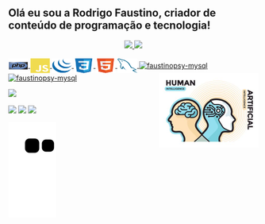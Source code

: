 ## Olá eu sou a Rodrigo Faustino, criador de conteúdo de programação e tecnologia!
<div align="center">
  <a href="https://github.com/faustinopsy">
  <img height="180em" src="https://github-readme-stats.vercel.app/api?username=faustinopsy&show_icons=true&theme=blue-green&include_all_commits=true&count_private=true"/>
  <img height="180em" src="https://github-readme-stats.vercel.app/api/top-langs/?username=faustinopsy&layout=compact&langs_count=6&theme=blue-green"/>
    
</div>
<div style="display: inline_block"><br>
   <img align="center" alt="faustinopsy-php" height="30" width="40" src="https://raw.githubusercontent.com/devicons/devicon/master/icons/php/php-original.svg" title="PHP">
  <img align="center" alt="faustinopsy-Js" height="30" width="40" src="https://raw.githubusercontent.com/devicons/devicon/master/icons/javascript/javascript-plain.svg" title="JAVASCRIPT">
   <img align="center" alt="faustinopsy-JQUERY" height="30" width="40" src="https://raw.githubusercontent.com/devicons/devicon/master/icons/jquery/jquery-original.svg" title="JQUERY">
   <img align="center" alt="faustinopsy-CSS" height="30" width="40" src="https://raw.githubusercontent.com/devicons/devicon/master/icons/css3/css3-original.svg" title="CSS">
  <img align="center" alt="faustinopsy-HTML" height="30" width="40" src="https://raw.githubusercontent.com/devicons/devicon/master/icons/html5/html5-original.svg" title="HTML">
  <img align="center" alt="faustinopsy-mysql" height="30" width="40" src="https://raw.githubusercontent.com/devicons/devicon/master/icons/mysql/mysql-original.svg" title="MySQL">
  <img align="center" alt="faustinopsy-mysql" height="30" width="40"  src="https://cdn.jsdelivr.net/gh/devicons/devicon/icons/microsoftsqlserver/microsoftsqlserver-plain-wordmark.svg" title="SQLServer">
  <img align="center" alt="faustinopsy-mysql" height="30" width="40"  src="https://cdn.jsdelivr.net/gh/devicons/devicon/icons/java/java-original.svg" title="Java">
 <img align="right" alt="faustinopsy-pic" height="150" src="https://github.com/FaustinoPsy/faustinopsy/blob/main/super.jpg" style="max-width: 100%;" >


</div>
  
 ![](https://komarev.com/ghpvc/?username=faustinopsy&style=flat-square)
<div> 
  <a href="https://www.youtube.com/faustinopsy" target="_blank"><img src="https://img.shields.io/badge/YouTube-FF0000?style=for-the-badge&logo=youtube&logoColor=white" target="_blank"></a>
  <a href="https://instagram.com/faustinopsy" target="_blank"><img src="https://img.shields.io/badge/-Instagram-%23E4405F?style=for-the-badge&logo=instagram&logoColor=white" target="_blank"></a>
  <a href="https://www.linkedin.com/in/faustinopsy" target="_blank"><img src="https://img.shields.io/badge/-LinkedIn-%230077B5?style=for-the-badge&logo=linkedin&logoColor=white" target="_blank"></a> 

![Snake animation](https://github.com/faustinopsy/faustinopsy/blob/output/github-contribution-grid-snake.svg)
 
</div>

